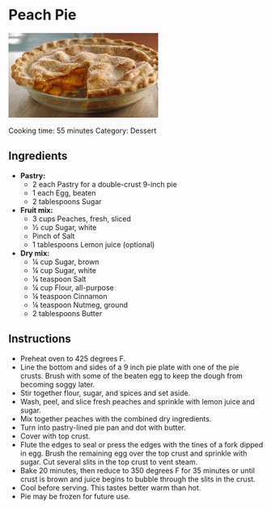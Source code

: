 # Peach Pie

![Peach Pie](img/PeachPie.jpg)

Cooking time: 55 minutes
Category: Dessert

## Ingredients

- **Pastry:**
  - 2 each Pastry for a double-crust 9-inch pie
  - 1 each Egg, beaten
  - 2 tablespoons Sugar
- **Fruit mix:**
  - 3 cups Peaches, fresh, sliced
  - ½ cup Sugar, white
  - Pinch of Salt
  - 1 tablespoons Lemon juice (optional)
- **Dry mix:**
  - ¼ cup Sugar, brown
  - ¼ cup Sugar, white
  - ¼ teaspoon Salt
  - ¼ cup Flour, all-purpose
  - ¼ teaspoon Cinnamon
  - ¼ teaspoon Nutmeg, ground
  - 2 tablespoons Butter

## Instructions

- Preheat oven to 425 degrees F.
- Line the bottom and sides of a 9 inch pie plate with one of the pie crusts. Brush with some of the beaten egg to keep the dough from becoming soggy later.
- Stir together flour, sugar, and spices and set aside.
- Wash, peel, and slice fresh peaches and sprinkle with lemon juice and sugar.
- Mix together peaches with the combined dry ingredients.
- Turn into pastry-lined pie pan and dot with butter.
- Cover with top crust.
- Flute the edges to seal or press the edges with the tines of a fork dipped in egg. Brush the remaining egg over the top crust and sprinkle with sugar. Cut several slits in the top crust to vent steam.
- Bake 20 minutes, then reduce to 350 degrees F for 35 minutes or until crust is brown and juice begins to bubble through the slits in the crust.
- Cool before serving. This tastes better warm than hot.
- Pie may be frozen for future use.


<!-- Notes 

20230806: Use 750ml fresh peaches + mango cubes. Sourdough pastry for the first time. No starch.
20220529: Use 750ml frozen peaches, sour cream pastry.
20200802: Reduce flour from ½c to ¼c. Use less than 5 cups of frozen, drained peaches. Overflowed just a little bit.
20190310: Sour-cream pastry. Drain frozen peaches before mixing.
20180913: Martha's pastry. 20mn @ 425F, 35mn @ 350F. Enough mix for 4 tarts in silicone moulds.
20171008: Second pie. Make Martha's pastry with Crisco.
20170924: First pie. Use prepared Tenderflake crusts. Bake 15mn 425F, then 35mn 350F. Still a little under cooked, mostly on bottom crust. Used a total of 3/4C sugar, not quite sweet enough.

Source

[Original Page from www.allrecipes.com](https://www.allrecipes.com/recipe/239145/chef-johns-peach-pie/)

-->